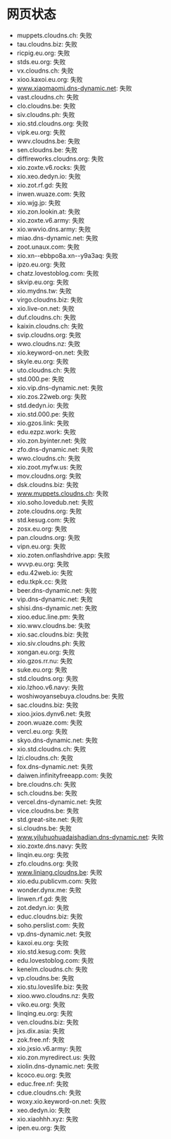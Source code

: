 # 网页状态
- muppets.cloudns.ch: 失败
- tau.cloudns.biz: 失败
- ricpig.eu.org: 失败
- stds.eu.org: 失败
- vx.cloudns.ch: 失败
- xioo.kaxoi.eu.org: 失败
- www.xiaomaomi.dns-dynamic.net: 失败
- vast.cloudns.ch: 失败
- clo.cloudns.be: 失败
- siv.cloudns.ph: 失败
- xio.std.cloudns.org: 失败
- vipk.eu.org: 失败
- wwv.cloudns.be: 失败
- sen.cloudns.be: 失败
- diffireworks.cloudns.org: 失败
- xio.zoxte.v6.rocks: 失败
- xio.xeo.dedyn.io: 失败
- xio.zot.rf.gd: 失败
- inwen.wuaze.com: 失败
- xio.wjg.jp: 失败
- xio.zon.lookin.at: 失败
- xio.zoxte.v6.army: 失败
- xio.wwvio.dns.army: 失败
- miao.dns-dynamic.net: 失败
- zoot.unaux.com: 失败
- xio.xn--ebbpo8a.xn--y9a3aq: 失败
- ipzo.eu.org: 失败
- chatz.lovestoblog.com: 失败
- skvip.eu.org: 失败
- xio.mydns.tw: 失败
- virgo.cloudns.biz: 失败
- xio.live-on.net: 失败
- duf.cloudns.ch: 失败
- kaixin.cloudns.ch: 失败
- svip.cloudns.org: 失败
- wwo.cloudns.nz: 失败
- xio.keyword-on.net: 失败
- skyle.eu.org: 失败
- uto.cloudns.ch: 失败
- std.000.pe: 失败
- xio.vip.dns-dynamic.net: 失败
- xio.zos.22web.org: 失败
- std.dedyn.io: 失败
- xio.std.000.pe: 失败
- xio.gzos.link: 失败
- edu.ezpz.work: 失败
- xio.zon.byinter.net: 失败
- zfo.dns-dynamic.net: 失败
- wwo.cloudns.ch: 失败
- xio.zoot.myfw.us: 失败
- mov.cloudns.org: 失败
- dsk.cloudns.biz: 失败
- www.muppets.cloudns.ch: 失败
- xio.soho.lovedub.net: 失败
- zote.cloudns.org: 失败
- std.kesug.com: 失败
- zosx.eu.org: 失败
- pan.cloudns.org: 失败
- vipn.eu.org: 失败
- xio.zoten.onflashdrive.app: 失败
- wvvp.eu.org: 失败
- edu.42web.io: 失败
- edu.tkpk.cc: 失败
- beer.dns-dynamic.net: 失败
- vip.dns-dynamic.net: 失败
- shisi.dns-dynamic.net: 失败
- xioo.educ.line.pm: 失败
- xio.wwv.cloudns.be: 失败
- xio.sac.cloudns.biz: 失败
- xio.siv.cloudns.ph: 失败
- xongan.eu.org: 失败
- xio.gzos.rr.nu: 失败
- suke.eu.org: 失败
- std.cloudns.org: 失败
- xio.lzhoo.v6.navy: 失败
- woshiwoyansebuya.cloudns.be: 失败
- sac.cloudns.biz: 失败
- xioo.jxios.dynv6.net: 失败
- zoon.wuaze.com: 失败
- vercl.eu.org: 失败
- skyo.dns-dynamic.net: 失败
- xio.std.cloudns.ch: 失败
- lzi.cloudns.ch: 失败
- fox.dns-dynamic.net: 失败
- daiwen.infinityfreeapp.com: 失败
- bre.cloudns.ch: 失败
- sch.cloudns.be: 失败
- vercel.dns-dynamic.net: 失败
- vice.cloudns.be: 失败
- std.great-site.net: 失败
- si.cloudns.be: 失败
- www.yiluhuohuadaishadian.dns-dynamic.net: 失败
- xio.zoxte.dns.navy: 失败
- linqin.eu.org: 失败
- zfo.cloudns.org: 失败
- www.liniang.cloudns.be: 失败
- xio.edu.publicvm.com: 失败
- wonder.dynx.me: 失败
- linwen.rf.gd: 失败
- zot.dedyn.io: 失败
- educ.cloudns.biz: 失败
- soho.perslist.com: 失败
- vp.dns-dynamic.net: 失败
- kaxoi.eu.org: 失败
- xio.std.kesug.com: 失败
- edu.lovestoblog.com: 失败
- kenelm.cloudns.ch: 失败
- vp.cloudns.be: 失败
- xio.stu.loveslife.biz: 失败
- xioo.wwo.cloudns.nz: 失败
- viko.eu.org: 失败
- linqing.eu.org: 失败
- ven.cloudns.biz: 失败
- jxs.dix.asia: 失败
- zok.free.nf: 失败
- xio.jxsio.v6.army: 失败
- xio.zon.myredirect.us: 失败
- xiolin.dns-dynamic.net: 失败
- kcoco.eu.org: 失败
- educ.free.nf: 失败
- cdue.cloudns.ch: 失败
- woxy.xio.keyword-on.net: 失败
- xeo.dedyn.io: 失败
- xio.xiaohhh.xyz: 失败
- ipen.eu.org: 失败
